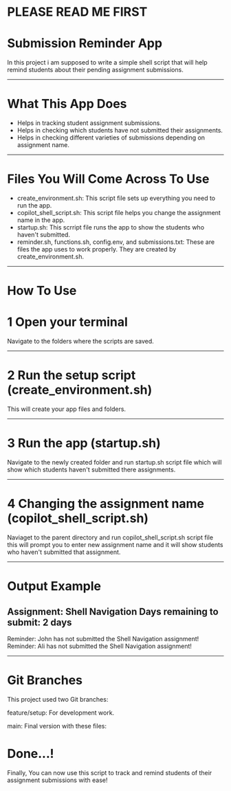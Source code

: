 # PLEASE READ ME FIRST

# Submission Reminder App

In this project i am supposed to write a simple shell script that will help remind students about their pending assignment submissions.

---

# What This App Does

- Helps in tracking student assignment submissions.
- Helps in checking which students have not submitted their assignments.
- Helps in checking different varieties of submissions depending on assignment name.

---

# Files You Will Come Across To Use

- create_environment.sh: This script file sets up everything you need to run the app.
- copilot_shell_script.sh: This script file helps you change the assignment name in the app.
- startup.sh: This scrript file runs the app to show the students who haven't submitted.
- reminder.sh, functions.sh, config.env, and submissions.txt: These are files the app uses to work properly. They are created by create_environment.sh.

---

# How To Use

# 1 Open your terminal

Navigate to the folders where the scripts are saved.

---

# 2 Run the setup script (create_environment.sh)

This will create your app files and folders.

---
# 3 Run the app (startup.sh)

Navigate to the newly created folder and run startup.sh script file which will show which students haven't submitted there assignments.

---

# 4 Changing the assignment name (copilot_shell_script.sh)

Naviaget to the parent directory and run copilot_shell_script.sh script file this will prompt you to enter new assignment name and it will show students who haven't submitted that assignment.

---

# Output Example

Assignment: Shell Navigation
Days remaining to submit: 2 days
--------------------------------------------
Reminder: John has not submitted the Shell Navigation assignment!
Reminder: Ali has not submitted the Shell Navigation assignment!

---

# Git Branches

This project used two Git branches:

feature/setup: For development work.

main: Final version with these files:

# Done...!

Finally, You can now use this script to track and remind students of their assignment submissions with ease!
